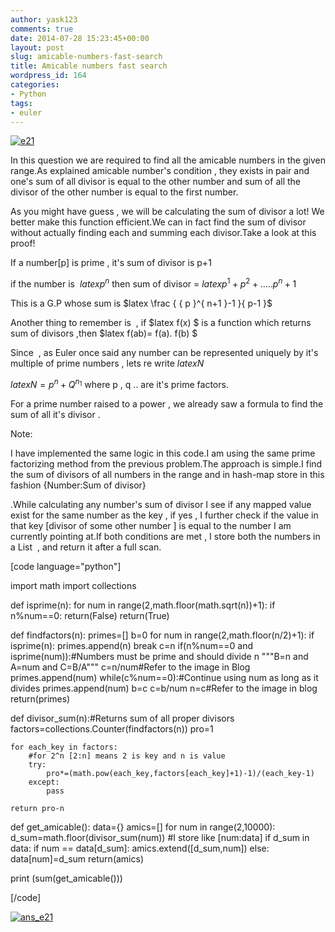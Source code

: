 ```yaml
---
author: yask123
comments: true
date: 2014-07-28 15:23:45+00:00
layout: post
slug: amicable-numbers-fast-search
title: Amicable numbers fast search
wordpress_id: 164
categories:
- Python
tags:
- euler
---
```


[![e21](http://yask007.files.wordpress.com/2014/07/e21.png)](https://yask007.files.wordpress.com/2014/07/e21.png)



In this question we are required to find all the amicable numbers in the given range.As explained amicable number's condition , they exists in pair and one's sum of all divisor is equal to the other number and sum of all the divisor of the other number is equal to the first number.

As you might have guess , we will be calculating the sum of divisor a lot! We better make this function efficient.We can in fact find the sum of divisor without actually finding each and summing each divisor.Take a look at this proof!

If a number[p] is prime , it's sum of divisor is p+1

if the number is  $latex p^n$ then sum of divisor = $latex p ^1 + p^2+..... p^n + 1$

This is a G.P whose sum is $latex \frac { { p }^{ n+1 }-1 }{ p-1 }$

Another thing to remember is  , if $latex f(x) $ is a function which returns sum of divisors ,then $latex f(ab)= f(a). f(b) $

Since  , as Euler once said any number can be represented uniquely by it's multiple of prime numbers , lets re write $latex N$

$latex N = p^n+ Q^{n_1}$ where p , q .. are it's prime factors.

For a prime number raised to a power , we already saw a formula to find the sum of all it's divisor .

Note:

I have implemented the same logic in this code.I am using the same prime factorizing method from the previous problem.The approach is simple.I find the sum of divisors of all numbers in the range and in hash-map store in this fashion {Number:Sum of divisor}

.While calculating any number's sum of divisor I see if any mapped value exist for the same number as the key , if yes , I further check if the value in that key [divisor of some other number ] is equal to the number I am currently pointing at.If both conditions are met , I store both the numbers in a List  , and return it after a full scan.

[code language="python"]

import math
import collections

def isprime(n):
	for num in range(2,math.floor(math.sqrt(n))+1):
		if n%num==0:
			return(False)
	return(True)

def findfactors(n):
	primes=[]
	b=0
	for num in range(2,math.floor(n/2)+1):
		if isprime(n):
			primes.append(n)
			break
		c=n
		if(n%num==0 and isprime(num)):#Numbers must be prime and should divide n
			"""B=n and A=num and C=B/A"""
			c=n/num#Refer to the image in Blog
			primes.append(num)
			while(c%num==0):#Continue using num as long as it divides
				primes.append(num)
				b=c
				c=b/num
		n=c#Refer to the image in blog
	return(primes)

def divisor_sum(n):#Returns sum of all proper divisors
	factors=collections.Counter(findfactors(n))
	pro=1

	for each_key in factors:
		#for 2^n [2:n] means 2 is key and n is value
		try:
			pro*=(math.pow(each_key,factors[each_key]+1)-1)/(each_key-1)
		except:
			pass

	return pro-n
def get_amicable():
	data={}
	amics=[]
	for num in range(2,10000):
		d_sum=math.floor(divisor_sum(num))
		#I store like [num:data]
		if d_sum in data:
			if num == data[d_sum]:
				amics.extend([d_sum,num])
		else:
			data[num]=d_sum
	return(amics)

print (sum(get_amicable()))

[/code]

[![ans_e21](http://yask007.files.wordpress.com/2014/07/ans_e21.png)](https://yask007.files.wordpress.com/2014/07/ans_e21.png)
